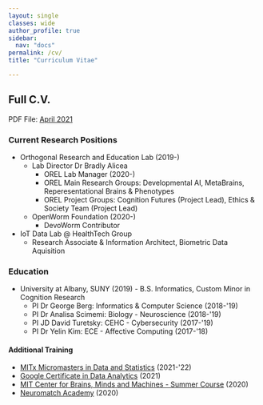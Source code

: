 ```yaml
---
layout: single
classes: wide
author_profile: true
sidebar:
  nav: "docs"
permalink: /cv/ 
title: "Curriculum Vitae"

---
```


## Full C.V.
PDF File: [April 2021](https://docs.google.com/document/d/1cm_3PclaOJwk2GldMLwzUiysgAI3O1rzBrSRteGYypQ/edit?usp=sharing)

### Current Research Positions
- Orthogonal Research and Education Lab (2019-)
  - Lab Director Dr Bradly Alicea
    - OREL Lab Manager (2020-)
    - OREL Main Research Groups: Developmental AI, MetaBrains, Reperesentational Brains & Phenotypes
    - OREL Project Groups: Cognition Futures (Project Lead), Ethics & Society Team (Project Lead)
  - OpenWorm Foundation (2020-)
      - DevoWorm Contributor
- IoT Data Lab @ HealthTech Group
  - Research Associate & Information Architect, Biometric Data Aquisition

### Education
- University at Albany, SUNY  (2019) - B.S. Informatics, Custom Minor in Cognition Research
  - PI Dr George Berg: Informatics & Computer Science (2018-'19)
  - PI Dr Analisa Scimemi: Biology - Neuroscience (2018-'19)
  - PI JD David Turetsky: CEHC - Cybersecurity (2017-'19)
  - PI Dr Yelin Kim: ECE - Affective Computing (2017-'18)

#### Additional Training
- [MITx Micromasters in Data and Statistics](https://micromasters.mit.edu/ds/) (2021-'22)
- [Google Certificate in Data Analytics](https://grow.google/dataanalytics/#?modal_active=none) (2021)
- [MIT Center for Brains, Minds and Machines - Summer Course](https://cbmm.mit.edu/summer-school/2020/attendees)  (2020)
- [Neuromatch Academy](https://github.com/jesparent/Proposal-Materials/tree/master/Neuromatch)  (2020)
